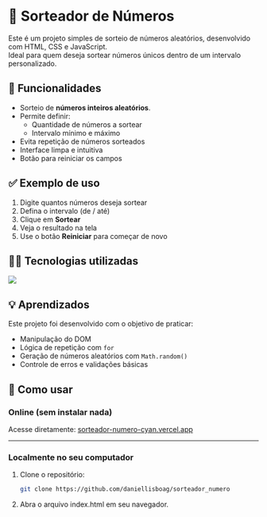 # 🎲 Sorteador de Números

Este é um projeto simples de sorteio de números aleatórios, desenvolvido com HTML, CSS e JavaScript.  
Ideal para quem deseja sortear números únicos dentro de um intervalo personalizado.

## 🚀 Funcionalidades

- Sorteio de **números inteiros aleatórios**.
- Permite definir:
  - Quantidade de números a sortear
  - Intervalo mínimo e máximo
- Evita repetição de números sorteados
- Interface limpa e intuitiva
- Botão para reiniciar os campos

## ✅ Exemplo de uso

1. Digite quantos números deseja sortear
2. Defina o intervalo (de / até)
3. Clique em **Sortear**
4. Veja o resultado na tela
5. Use o botão **Reiniciar** para começar de novo

## 👨‍💻 Tecnologias utilizadas

<img src="https://skillicons.dev/icons?i=javascript,html,css"/>

## 💡 Aprendizados

Este projeto foi desenvolvido com o objetivo de praticar:

- Manipulação do DOM
- Lógica de repetição com `for`
- Geração de números aleatórios com `Math.random()`
- Controle de erros e validações básicas

## 📁 Como usar

### Online (sem instalar nada)

Acesse diretamente: [sorteador-numero-cyan.vercel.app](https://sorteador-numero-cyan.vercel.app)

---

### Localmente no seu computador

1. Clone o repositório:
   ```bash
   git clone https://github.com/daniellisboag/sorteador_numero
   ```
2. Abra o arquivo index.html em seu navegador.
